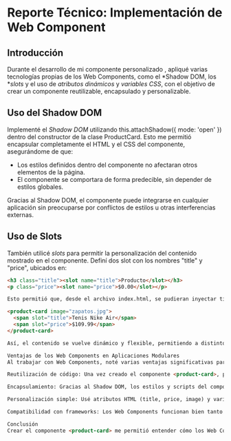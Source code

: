 # Reporte Técnico: Implementación de Web Component <product-card>

## Introducción

Durante el desarrollo de mi componente personalizado <product-card>, apliqué varias tecnologías propias de los Web Components, como el *Shadow DOM, los **slots* y el uso de *atributos dinámicos* y *variables CSS*, con el objetivo de crear un componente reutilizable, encapsulado y personalizable.

## Uso del Shadow DOM

Implementé el *Shadow DOM* utilizando this.attachShadow({ mode: 'open' }) dentro del constructor de la clase ProductCard. Esto me permitió encapsular completamente el HTML y el CSS del componente, asegurándome de que:

- Los estilos definidos dentro del componente no afectaran otros elementos de la página.
- El componente se comportara de forma predecible, sin depender de estilos globales.

Gracias al Shadow DOM, el componente puede integrarse en cualquier aplicación sin preocuparse por conflictos de estilos u otras interferencias externas.

## Uso de Slots

También utilicé *slots* para permitir la personalización del contenido mostrado en el componente. Definí dos slot con los nombres "title" y "price", ubicados en:

```html
<h3 class="title"><slot name="title">Producto</slot></h3>
<p class="price"><slot name="price">$0.00</slot></p>

Esto permitió que, desde el archivo index.html, se pudieran inyectar títulos y precios personalizados directamente dentro del componente, como por ejemplo:

<product-card image="zapatos.jpg">
  <span slot="title">Tenis Nike Air</span>
  <span slot="price">$109.99</span>
</product-card>

Así, el contenido se vuelve dinámico y flexible, permitiendo a distintos desarrolladores reutilizar el componente con diferentes datos sin modificar su estructura interna.

Ventajas de los Web Components en Aplicaciones Modulares
Al trabajar con Web Components, noté varias ventajas significativas para el desarrollo modular:

Reutilización de código: Una vez creado el componente <product-card>, pude insertarlo múltiples veces con distintos datos sin duplicar lógica ni estilos.

Encapsulamiento: Gracias al Shadow DOM, los estilos y scripts del componente no interfieren con el resto de la aplicación, lo cual facilita el mantenimiento.

Personalización simple: Usé atributos HTML (title, price, image) y variables CSS (--primary-color, --border-radius) para permitir que otros desarrolladores personalicen el diseño del componente directamente desde HTML.

Compatibilidad con frameworks: Los Web Components funcionan bien tanto en aplicaciones vanilla JS como en entornos con frameworks modernos como React, Vue o Angular.

Conclusión
Crear el componente <product-card> me permitió entender cómo los Web Components facilitan el desarrollo de interfaces modulares, mantenibles y personalizables. Gracias al Shadow DOM y a los slots, logré encapsular el estilo y permitir la personalización del contenido, manteniendo la independencia del componente respecto al resto de la página.